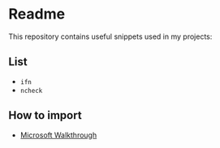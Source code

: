 # Readme

This repository contains useful snippets used in my projects:

## List

- ```ifn```
- ```ncheck```

## How to import

- [Microsoft Walkthrough](https://docs.microsoft.com/en-us/visualstudio/ide/walkthrough-creating-a-code-snippet?view=vs-2019)
